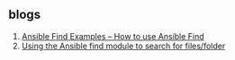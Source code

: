 

## blogs
1. [Ansible Find Examples – How to use Ansible Find](https://www.middlewareinventory.com/blog/ansible-find-examples/)
2. [Using the Ansible find module to search for files/folder](https://www.mydailytutorials.com/using-ansible-find-module-search-filesfolder/)